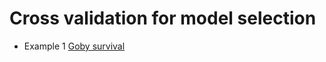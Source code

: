 # Cross validation for model selection

  - Example 1 [Goby survival](https://l-a-yates.github.io/modifiedSelectionRule/goby.html)
